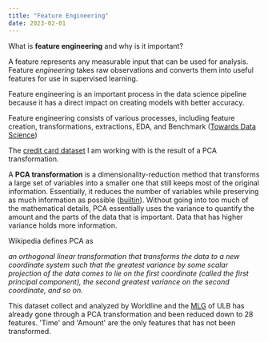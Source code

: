 ```yaml
--- 
title: "Feature Engineering"
date: 2023-02-01
---
```


What is **feature engineering** and why is it important?

A feature represents any measurable input that can be used for analysis. 
Feature *engineering* takes raw observations and converts them into useful features for use in supervised learning. 

Feature engineering is an important process in the data science pipeline because it has a direct impact on creating models with better accuracy. 

Feature engineering consists of various processes, including feature creation, transformations, extractions, EDA, and Benchmark ([Towards Data Science](https://towardsdatascience.com/what-is-feature-engineering-importance-tools-and-techniques-for-machine-learning-2080b0269f10))

The [credit card dataset](https://www.kaggle.com/datasets/mlg-ulb/creditcardfraud) I am working with is the result of a PCA transformation.

A **PCA transformation** is a dimensionality-reduction method that transforms a large set of variables into a smaller one that still keeps most of the original information. Essentially, it reduces the number of variables while preserving as much information as possible ([builtin](https://builtin.com/data-science/step-step-explanation-principal-component-analysis)). Without going into too much of the mathematical details, PCA essentially uses the variance to quantify the amount and the parts of the data that is important. Data that has higher variance holds more information. 

Wikipedia defines PCA as

*an orthogonal linear transformation that transforms the data to a new coordinate system such that the greatest variance by some scalar projection of the data comes to lie on the first coordinate (called the first principal component), the second greatest variance on the second coordinate, and so on.*

This dataset collect and analyzed by Worldline and the [MLG](http://mlg.ulb.ac.be/) of ULB has already gone through a PCA transformation and been reduced down to 28 features. 'Time' and 'Amount' are the only features that has not been transformed. 
